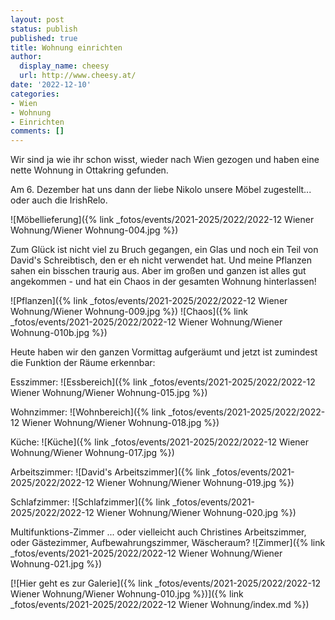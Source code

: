 ```yaml
---
layout: post
status: publish
published: true
title: Wohnung einrichten
author:
  display_name: cheesy
  url: http://www.cheesy.at/
date: '2022-12-10'
categories:
- Wien
- Wohnung
- Einrichten
comments: []
---
```

Wir sind ja wie ihr schon wisst, wieder nach Wien gezogen und haben eine nette Wohnung in Ottakring gefunden.

Am 6. Dezember hat uns dann der liebe Nikolo unsere Möbel zugestellt... oder auch die IrishRelo.

![Möbellieferung]({% link _fotos/events/2021-2025/2022/2022-12 Wiener Wohnung/Wiener Wohnung-004.jpg %})

Zum Glück ist nicht viel zu Bruch gegangen, ein Glas und noch ein Teil von David's Schreibtisch, den er eh nicht verwendet hat. Und meine Pflanzen sahen ein bisschen traurig aus. Aber im großen und ganzen ist alles gut angekommen - und hat ein Chaos in der gesamten Wohnung hinterlassen!

![Pflanzen]({% link _fotos/events/2021-2025/2022/2022-12 Wiener Wohnung/Wiener Wohnung-009.jpg %})
![Chaos]({% link _fotos/events/2021-2025/2022/2022-12 Wiener Wohnung/Wiener Wohnung-010b.jpg %})

Heute haben wir den ganzen Vormittag aufgeräumt und jetzt ist zumindest die Funktion der Räume erkennbar:

Esszimmer:
![Essbereich]({% link _fotos/events/2021-2025/2022/2022-12 Wiener Wohnung/Wiener Wohnung-015.jpg %})

Wohnzimmer:
![Wohnbereich]({% link _fotos/events/2021-2025/2022/2022-12 Wiener Wohnung/Wiener Wohnung-018.jpg %})

Küche:
![Küche]({% link _fotos/events/2021-2025/2022/2022-12 Wiener Wohnung/Wiener Wohnung-017.jpg %})

Arbeitszimmer:
![David's Arbeitszimmer]({% link _fotos/events/2021-2025/2022/2022-12 Wiener Wohnung/Wiener Wohnung-019.jpg %})

Schlafzimmer:
![Schlafzimmer]({% link _fotos/events/2021-2025/2022/2022-12 Wiener Wohnung/Wiener Wohnung-020.jpg %})

Multifunktions-Zimmer ... oder vielleicht auch Christines Arbeitszimmer, oder Gästezimmer, Aufbewahrungszimmer, Wäscheraum?
![Zimmer]({% link _fotos/events/2021-2025/2022/2022-12 Wiener Wohnung/Wiener Wohnung-021.jpg %})

[![Hier geht es zur Galerie]({% link _fotos/events/2021-2025/2022/2022-12 Wiener Wohnung/Wiener Wohnung-010.jpg %})]({% link _fotos/events/2021-2025/2022/2022-12 Wiener Wohnung/index.md %})
